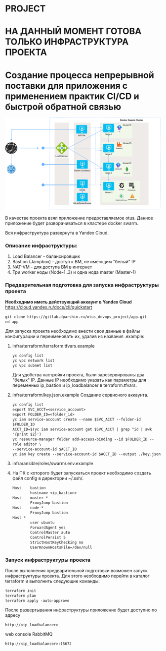 # PROJECT

# НА ДАННЫЙ МОМЕНТ ГОТОВА ТОЛЬКО ИНФРАСТРУКТУРА ПРОЕКТА

# Создание процесса непрерывной поставки для приложения с применением практик CI/CD и быстрой обратной связью

![project_schema](https://github.com/parshyn-dima/screens/blob/master/devops_project/project_schemav3.png)

В качестве проекта взял приложение предоставляемое otus. Данное приложение будет разворачиваться в кластере docker swarm.

Вся инфраструктура развернута в Yandex Cloud.

### Описание инфраструктуры:

1) Load Balancer - балансировщик
2) Bastion (Jampbox) - доступ к ВМ, не имеющим "белый" IP
3) NAT-VM - для доступа ВМ в интернет
4) Три worker ноды (Node-1..3) и одна нода master (Master-1)

### Предварительная подготовка для запуска инфраструктуры проекта

**Необходимо иметь действующий аккаунт в Yandex Cloud**
https://cloud.yandex.ru/docs/cli/quickstart

```
git clone https://gitlab.dparshin.ru/otus_devops_project/app.git
cd app
```

Для запуска проекта необходимо внести свои данные в файлы конфигурации и переименовать их, удалив из названия .example:
1) infra/terraform/terraform.tfvars.example
   ```
   yc config list
   yc vpc network list
   yc vpc subnet list
   ```
   Для удобства настройки проекта, были зарезервированы два "белых" IP. Данные IP необходимо
   указать как параметры для переменных ip_bastion и ip_loadbalancer в terraform.tfvars.

2) infra/terraform/key.json.example
   Создание сервисного аккаунта.
   ```
   yc config list
   export SVC_ACCT=<service_account>
   export FOLDER_ID=<folder_id>
   yc iam service-account create --name $SVC_ACCT --folder-id $FOLDER_ID
   ACCT_ID=$(yc iam service-account get $SVC_ACCT | grep ^id | awk '{print $2}')
   yc resource-manager folder add-access-binding --id $FOLDER_ID --role editor \
   --service-account-id $ACCT_ID
   yc iam key create --service-account-id $ACCT_ID --output ./key.json
   ```
3) infra/ansible/roles/swarm/.env.example
4) На ПК с которого будет запускаться проект необходимо создать файл config в директории
   ~/.ssh/.
   ```
   Host    bastion
           hostname <ip_bastion>
   Host    master-*
           ProxyJump bastion
   Host    node-*
           ProxyJump bastion
   Host *
           user ubuntu
           ForwardAgent yes
           ControlMaster auto
           ControlPersist 5
           StrictHostKeyChecking no
           UserKnownHostsFile=/dev/null
   ```

### Запуск инфраструктуры проекта

После выполнения предварительной подготовки возможен запуск инфраструктуры проекта. Для этого необходимо перейти в каталог terraform и выполнить следующие команды:
```
terraform init
terraform plan
terraform apply -auto-approve
```

После развертывания инфраструктуры приложение будет доступно по адресу
```
http://<ip_loadbalancer>
```
web console RabbitMQ
```
http://<ip_loadbalancer>:15672
```
